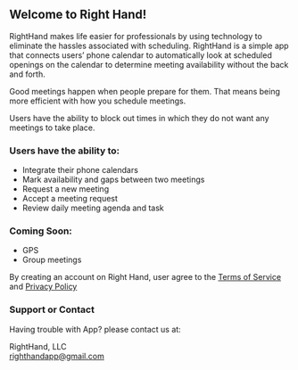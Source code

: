 ## Welcome to Right Hand!


RightHand makes life easier for professionals by using technology to eliminate the hassles associated with scheduling.  RightHand is a simple app that connects users’ phone calendar to automatically look at scheduled openings on the calendar to determine meeting availability without the back and forth. 

Good meetings happen when people prepare for them.  That means being more efficient with how you schedule meetings.  

Users have the ability to block out times in which they do not want any meetings to take place.

### Users have the ability to:
- Integrate their phone calendars
- Mark availability and gaps between two meetings
- Request a new meeting
- Accept a meeting request
- Review daily meeting agenda and task

### Coming Soon:
- GPS
- Group meetings

By creating an account on Right Hand, user agree to the [Terms of Service](https://docs.google.com/document/u/5/d/e/2PACX-1vT0Tk1ehZvU57tML48rVJbbbRlwdVVThGT3hGR8g7x2ii_vXZFJUOzg2qfLtLiEKw/pub) and [Privacy Policy](https://docs.google.com/document/u/5/d/e/2PACX-1vSZBROn6o7IY4tS1gRIGQojZfJncOD19SQvkfFMQhvLKDg1PnxnJNFLeKPNNSw0dg/pub)

### Support or Contact

Having trouble with App? please contact us at: 

RightHand, LLC      
righthandapp@gmail.com
